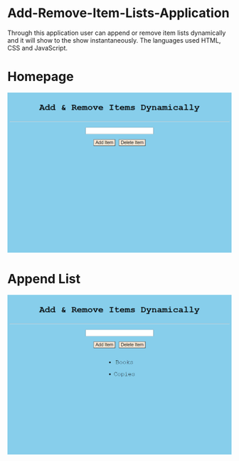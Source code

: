# Add-Remove-Item-Lists-Application
Through this application user can append or remove item lists dynamically and it will show to the show instantaneously.  The languages used HTML, CSS and JavaScript.

# Homepage
![Homepage](01.png)

# Append List
![Append List](02.png)
